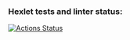 ### Hexlet tests and linter status:
[![Actions Status](https://github.com/ilya00310/backend-project-46/actions/workflows/hexlet-check.yml/badge.svg)](https://github.com/ilya00310/backend-project-46/actions)
